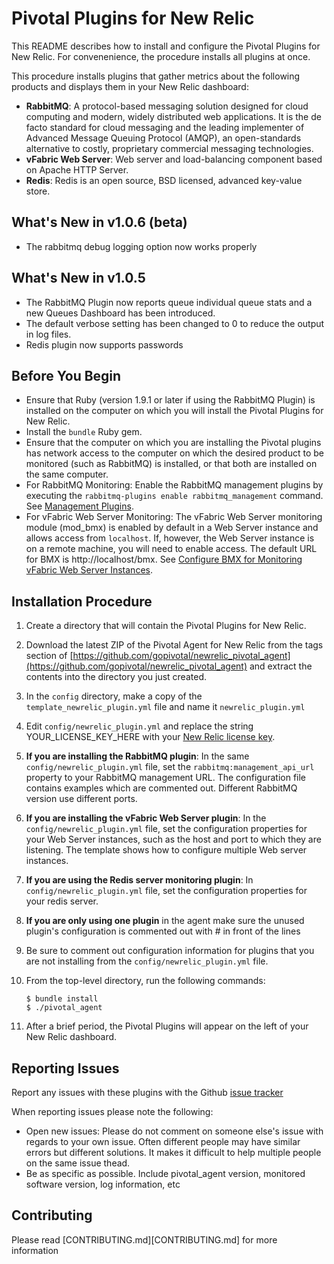 # Pivotal Plugins for New Relic

This README describes how to install and configure the Pivotal Plugins for New Relic.  For convenenience, the procedure installs all plugins at once. 

This procedure installs plugins that gather metrics about the following products and displays them in your New Relic dashboard:

* **RabbitMQ**: A protocol-based messaging solution designed for cloud computing and modern, widely distributed web applications. It is the de facto standard for cloud messaging and the leading implementer of Advanced Message Queuing Protocol (AMQP), an open-standards alternative to costly, proprietary commercial messaging technologies.
* **vFabric Web Server**: Web server and load-balancing component based on Apache HTTP Server.
* **Redis**: Redis is an open source, BSD licensed, advanced key-value store.

## What's New in v1.0.6 (beta)

* The rabbitmq debug logging option now works properly

## What's New in v1.0.5

* The RabbitMQ Plugin now reports queue individual queue stats and a new Queues Dashboard has been introduced.
* The default verbose setting has been changed to 0 to reduce the output in log files.
* Redis plugin now supports passwords

## Before You Begin

* Ensure that Ruby (version 1.9.1 or later if using the RabbitMQ Plugin) is installed on the computer on which you will install the Pivotal Plugins for New Relic.  
* Install the `bundle` Ruby gem.
* Ensure that the computer on which you are installing the Pivotal plugins has network access to the computer on which the desired product to be monitored (such as RabbitMQ) is installed, or that both are installed on the same computer.
* For RabbitMQ Monitoring: Enable the RabbitMQ management plugins by executing the `rabbitmq-plugins enable rabbitmq_management` command.  See [Management Plugins](http://www.rabbitmq.com/management.html).
* For vFabric Web Server Monitoring: The vFabric Web Server monitoring module (mod_bmx) is enabled by default in a Web Server instance and allows access from `localhost`. If, however, the Web Server instance is on a remote machine, you will need to enable access. The default URL for BMX is http://localhost/bmx.  See [Configure BMX for Monitoring vFabric Web Server Instances](http://pubs.vmware.com/vfabric53/topic/com.vmware.vfabric.web-server.5.3/web-server/config-mod-bmx.html).

## Installation Procedure

1. Create a directory that will contain the Pivotal Plugins for New Relic.

2. Download the latest ZIP of the Pivotal Agent for New Relic from the tags section of  [https://github.com/gopivotal/newrelic_pivotal_agent](https://github.com/gopivotal/newrelic_pivotal_agent) and extract the contents into the directory you just created.

3. In the `config` directory, make a copy of the `template_newrelic_plugin.yml` file and name it `newrelic_plugin.yml`

4. Edit `config/newrelic_plugin.yml` and replace the string YOUR_LICENSE_KEY_HERE with your [New Relic license key](https://newrelic.com/docs/subscriptions/license-key).   

5. **If you are installing the RabbitMQ plugin**: In the same `config/newrelic_plugin.yml` file, set the `rabbitmq:management_api_url` property to your RabbitMQ management URL.  The configuration file contains examples which are commented out. Different RabbitMQ version use different ports. 

6. **If you are installing the vFabric Web Server plugin**: In the `config/newrelic_plugin.yml` file, set the configuration properties for your Web Server instances, such as the host and port to which they are listening. The template shows how to configure multiple Web server instances.

7. **If you are using the Redis server monitoring plugin**: In `config/newrelic_plugin.yml` file, set the configuration properties for your redis server.

8. **If you are only using one plugin** in the agent make sure the unused plugin's configuration is commented out with # in front of the lines

9. Be sure to comment out configuration information for plugins that you are not installing from the `config/newrelic_plugin.yml` file.

10. From the top-level directory, run the following commands: 

        $ bundle install
        $ ./pivotal_agent

11. After a brief period, the Pivotal Plugins will appear on the left of your New Relic dashboard.

## Reporting Issues

Report any issues with these plugins with the Github [issue tracker](https://github.com/pivotalsoftware/newrelic_pivotal_agent/issues)

When reporting issues please note the following:

* Open new issues: Please do not comment on someone else's issue with regards to your own issue. Often different people may have similar errors but different solutions. It makes it difficult to help multiple people on the same issue thead.
* Be as specific as possible. Include pivotal_agent version, monitored software version, log information, etc


## Contributing

Please read [CONTRIBUTING.md][CONTRIBUTING.md] for more information
